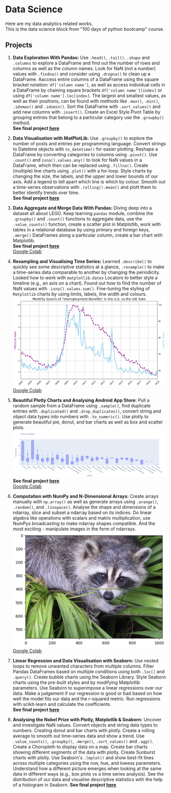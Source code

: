 # Data Science

Here are my data analytics related works.\
This is the data science block from "100 days of python bootcamp" course.

## Projects
1. **Data Exploration With Pandas:** Use `.head()`, `.tail()`, `.shape` and `.columns` to explore a DataFrame and find out the number of rows and columns as well as the column names. Look for NaN (not a number) values with `.findna()` and consider using `.dropna()` to clean up a DataFrame. Aaccess entire columns of a DataFrame using the square bracket notation: `df['column name']`, as well as access individual cells in a DataFrame by chaining square brackets `df['column name'][index]` or using `df['column name'].loc[index]`. The largest and smallest values, as well as their positions, can be found with methods like `.max()`, `.min()`, `.idxmax()` and `.idxmin()`. Sort the DataFrame with `.sort_values()` and add new columns with `.insert()`. Create an Excel Style Pivot Table by grouping entries that belong to a particular category use the `.groupby()` method.\
**See final project [here](day-72-data-exploration-with-pandas/day-72.ipynb)**

2. **Data Visualisation with MatPlotLib:** Use `.groupby()` to explore the number of posts and entries per programming language. Convert strings to Datetime objects with `to_datetime()` for easier plotting. Reshape a DataFrame by converting categories to columns using `.pivot()`. Use `.count()` and `isna().values.any()` to look for NaN values in a DataFrame, which then can be replaced using `.fillna()`. Create (multiple) line charts using `.plot()` with a for-loop. Style charts by changing the size, the labels, and the upper and lower bounds of our axis. Add a legend to tell apart which line is which by colour. Smooth out a time-series observations with `.rolling().mean()` and plott them to better identify trends over time.\
**See final project [here](day-73-data-visualisation-matplotlip/day-73.ipynb)**

3. **Data Aggregate and Merge Data With Pandas:** Diving deep into a dataset all about LEGO. Keep learning `pandas` module, combine the `.groupby()` and `.count()` functions to aggregate data, use the `.value_counts()` function, create a scatter plot in Matplotlib, work with tables in a relational database by using primary and foreign keys, `.merge()` DataFrames along a particular column, create a bar chart with Matplotlib.\
**See final project [here](day-74-data-science-agg-merge/day-74/Lego_Analysis_for_Course_(start).ipynb)**\
[Google Colab](https://drive.google.com/file/d/1ZVT9KstPPsCWI6Y9OcDD8YaoKn8v_Xyg/view?usp=sharing)

4. **Resampling and Visualising Time Series:** Learned `.describe()` to quickly see some descriptive statistics at a glance, `.resample()` to make a time-series data comparable to another by changing the periodicity. Looked how to work with `matplotlib.dates` Locators to better style a timeline (e.g., an axis on a chart). Found out how to find the number of NaN values with `.isna().values.sum()`. Fine-tuning the styling of `Matplotlib` charts by using limits, labels, line width and colours.\
![day-75](./img/4.png)\
[Google Colab](https://drive.google.com/file/d/1s83Us10ozZxhwaYB2okfr5p0etMt6f3G/view?usp=sharing)

5. **Beautiful Plotly Charts and Analysing Android App Store:** Pull a random sample from a DataFrame using `.sample()`, find duplicate entries with `.duplicated()` and `.drop_duplicates()`, convert string and object data types into numbers with `.to_numeric()`. Use plotly to generate beautiful pie, donut, and bar charts as well as box and scatter plots.\
![day-76](./img/5.png)\
**See final project [here](day-76-analysing-android-app-store/day-76/)**\
[Google Colab](https://drive.google.com/file/d/1jyYRfTStSZg58NeSJd3NWqEoNbb1TaRb/view?usp=sharing)

7. **Computation with NumPy and N-Dimensional Arrays:** Create arrays manually with `np.array()` as well as generate arrays using  `.arange()`, `.random()`, and `.linspace()`. Analyse the shape and dimensions of a ndarray, slice and subset a ndarray based on its indices. Do linear algebra like operations with scalars and matrix multiplication, use NumPys broadcasting to make ndarray shapes compatible. And the most exciting - manipulate images in the form of ndarrays.\
![day-77](./img/6.png)\
[Google Colab](https://drive.google.com/file/d/1yLLgztHooQzlBrn8SvJT3C1ZTVfNNwsJ/view?usp=sharing)

8. **Linear Regression and Data Visualisation with Seaborn:** Use nested loops to remove unwanted characters from multiple columns. Filter Pandas DataFrames based on multiple conditions using both `.loc[]` and `.query()`. Create bubble charts using the Seaborn Library. Style Seaborn charts using the pre-built styles and by modifying Matplotlib parameters. Use Seaborn to superimpose a linear regressions over our data. Make a judgement if our regression is good or bad based on how well the model fits our data and the r-squared metric. Run regressions with scikit-learn and calculate the coefficients.\
**See final project [here](day-78/Seaborn_and_Linear_Regression_(start).ipynb)**

9. **Analysing the Nobel Prize with Plotly, Matplotlib & Seaborn:** Uncover and investigate NaN values. Convert objects and string data types to numbers. Creating donut and bar charts with plotly. Create a rolling average to smooth out time-series data and show a trend. Use `.value_counts()`, `.groupby()`, `.merge()`, `.sort_values()` and `.agg()`. Create a Choropleth to display data on a map. Create bar charts showing different segments of the data with plotly. Create Sunburst charts with plotly. Use Seaborn's `.lmplot()` and show best-fit lines across multiple categories using the row, hue, and lowess parameters. Understand how a different picture emerges when looking at the same data in different ways (e.g., box plots vs a time series analysis). See the distribution of our data and visualise descriptive statistics with the help of a histogram in Seaborn.
**See final project [here](day-79/Nobel_Prize_Analysis_(complete).ipynb)**
